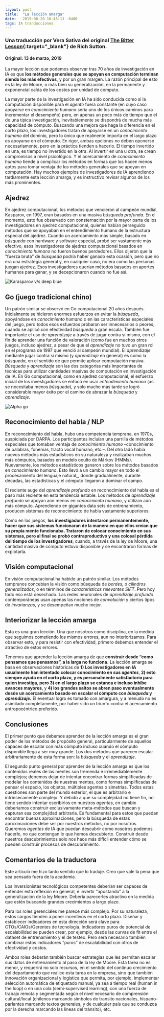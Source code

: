 ```yaml
---
layout: post
title:  "La lección amarga"
date:   2019-08-20 16:45:11 -0400
tags: IA tranducciones
---
```

### Una traducción por Vera Sativa del original [The Bitter Lesson](http://www.incompleteideas.net/IncIdeas/BitterLesson.html){:target="_blank"} de Rich Sutton.

#### Original: 13 de marzo, 2019

La mayor lección que podemos observar tras 70 años de investigación en IA es que __los métodos generales que se apoyan en computación terminan siendo los más efectivos__, y por un gran margen. La razón principal de esto es la ley de Moore, o más bien su generalización, en la permanente y exponencial caída de los costos por unidad de computo.

<!--more-->

La mayor parte de la investigación en IA ha sido conducida como si la computación disponible para el _agente_ fuera constante (en cuyo caso apoyarse en _conocimiento humano_ sería uno de los únicos caminos para incrementar el desempeño) pero, en apenas un poco más de tiempo que el de una típica investigación, inevitablemente se dispondrá de mucha más capacidad de cómputo. Buscando una mejora que haga la diferencia en el corto plazo, los investigadores tratan de apoyarse en un _conocimiento humano_ del dominio, pero lo único que realmente importa en el largo plazo es apoyarse en el cómputo. En rigor, ambas opciones no deben  oponerse necesariamente, pero en la práctica tienden a hacerlo. El tiempo invertido en una, es tiempo no invertido en la otra. Al invertir en una u otra, se crean compromisos a nivel psicológico. Y el acercamiento de _conocimiento humano_ tiende a complicar los métodos en formas que los hacen menos aptos para tomar ventaja de los métodos generales que se apoyan en computación. Hay muchos ejemplos de investigadores de IA aprendiendo tardíamente esta lección amarga, y es instructivo revisar algunos de los más prominentes.

## Ajedrez

En ajedrez computacional, los métodos que vencieron al campeón mundial, Kasparov, en 1997, eran basados en una masiva _búsqueda profunda_. En el momento, esto fue observado con consternación por la mayor parte de los investigadores en ajedrez computacional, quienes habían perseguido métodos que se apoyaban en el entendimiento humano de la estructura especial del ajedrez. Cuando un acercamiento más simple, basado en _búsqueda_ con hardware y software especial, probó ser vastamente más efectivo, esos investigadores de ajedrez computacional basados en _conocimiento humano_ no fueron buenos perdedores. Ellos dijeron que la "fuerza bruta" de _búsqueda_ podría haber ganado esta ocasión, pero que no era una estrategia general y, en cualquier caso, no era como las personas juegan ajedrez. Esos investigadores querían métodos basados en aportes humanos para ganar, y se decepcionaron cuando no fue así.

![Karasparov v/s deep blue](/assets/img/posts/ajedrez.jpg)

## Go (juego tradicional chino)

Un patrón similar se observó en Go computacional 20 años después. Inicialmente se hicieron enormes esfuerzos en evitar la _búsqueda_, apoyándose en _conocimiento humano_ o en las características especiales del juego, pero todos esos esfuerzos probaron ser innecesarios o peores, cuando se aplicó con efectividad _búsqueda_ a gran escala. También fue importante el uso de _aprendizaje_ a través de jugar contra sí mismo, con el fin de aprender una función de valoración (como fue en muchos otros juegos, incluso ajedrez, a pesar de que el _aprendizaje_ no tuvo un gran rol en el programa de 1997 que venció al campeón mundial). El _aprendizaje_ mediante jugar contra sí mismo (y _aprendizaje_ en general) es como la _búsqueda_, en el sentido de que permite aplicar computación masiva. _Búsqueda_ y _aprendizaje_ son las dos categorías más importantes de técnicas para utilizar cantidades masivas de computación en investigación de IA. En Go computacional, como en ajedrez computacional, el esfuerzo inicial de los investigadores se enfocó en usar _entendimiento humano_ (así se necesitaba menos _búsqueda_), y solo mucho más tarde se logró considerable mayor éxito por el camino de abrazar la _búsqueda_ y _aprendizaje_.

![Alpha go](/assets/img/posts/alpha-go.png)

## Reconocimiento del habla / NLP

En reconocimiento del habla, hubo una competencia temprana, en 1970s, auspiciada por DARPA. Los participantes incluían una parrilla de métodos especiales que tomaban ventaja de _conocimiento humano_ –conocimiento de palabras, fonemas, tracto vocal humano, etc.–. Del otro lado había nuevos métodos más estadísticos en su naturaleza y realizaban muchos más cómputos, basados en modelo oculto de Márkov (HMMs). Nuevamente, los métodos estadísticos ganaron sobre los métodos basados en _conocimiento humano_. Esto llevó a un cambio mayor en todo el _ procesamiento del lenguaje natural_, donde gradualmente, durante décadas, las estadísticas y el cómputo llegaron a dominar el campo.

El reciente auge del _aprendizaje profundo_ en reconocimiento del habla es el paso más reciente en esta tendencia estable. Los métodos de _aprendizaje profundo_ se apoyan aún menos en _conocimiento humano_, y utilizan aún más cómputo. Aprendiendo en gigantes data sets de entrenamiento, producen sistemas de reconocimiento de habla vastamente superiores.

Como en los juegos, __los investigadores intentaron permanentemente, hacer que sus sistemas funcionaran de la manera en que ellos creían que su propia mente funcionaba. Trataron de colocar conocimiento en sus sistemas, pero al final se probó contraproductivo y una colosal pérdida del tiempo de los investigadores__, cuando, a través de la ley de Moore, una cantidad masiva de cómputo estuvo disponible y se encontraron formas de explotarla.

## Visión computacional

En visión computacional ha habido un patrón similar. Los métodos tempranos concebían la visión como búsqueda de _bordes_, o _cilindros generalizados_, o en términos de _características relevantes SIFT_. Pero hoy todo eso está desechado. Las redes neuronales de _aprendizaje profundo_ contemporáneas usan apenas las nociones de _convolución_ y ciertos tipos de _invarianzas_, y se desempeñan mucho mejor.

## Interiorizar la lección amarga

Esta es una gran lección. Una que nosotros como disciplina, en la medida que seguimos cometiendo los mismos errores, aun no interiorizamos. Para observar esto, y para resistir con efectividad, primero debemos entender el atractivo de estos errores. 

Tenemos que aprender la lección amarga de que __construir desde “como pensamos que pensamos”, a la larga no funciona.__ La lección amarga se basa en observaciones históricas de __1) Los investigadores en IA usualmente han intentado colocar conocimiento en sus _agentes___, __2) esto siempre ayuda en el corto plazo, y es personalmente satisfactorio para quien investiga, pero 3) en el largo plazo se estanca e incluso inhibe avances mayores__, y __4) los grandes saltos se abren paso eventualmente desde un acercamiento basado en escalar el cómputo con _búsqueda_ y _aprendizaje_.__ El eventual logro es tomado con amargura, y a menudo no es asimilado completamente, por haber sido un triunfo contra el acercamiento antropocéntrico preferido.

## Conclusiones

El primer punto que debemos aprender de la lección amarga es el gran poder de los métodos de propósito general, particularmente de aquellos capaces de escalar con más cómputo incluso cuando el cómputo disponible llega a ser muy grande. Los dos métodos que parecen escalar arbitrariamente de esta forma son: la _búsqueda_ y el _aprendizaje_.

El segundo punto general por aprender de la lección amarga es que los contenidos reales de las mentes son tremenda e irremediablemente complejos; debemos dejar de intentar encontrar formas simplificadas de modelar los contenidos de nuestras mentes, como formas simplificadas de pensar el espacio, los objetos, múltiples agentes o simetrías. Todos estas cuestiones son parte del mundo exterior, el que es arbitrario e intrínsecamente complejo. Y debido a que su complejidad no tiene fin, no tiene sentido intentar escribirlos en nuestros _agentes_, en cambio deberíamos construir exclusivamente meta-métodos que buscan y capturan esa complejidad arbitraria. Es fundamental para estos que puedan encontrar buenas aproximaciones, pero la búsqueda de estas aproximaciones debe ser por nuestros métodos, no por nosotros. Queremos _agentes_ de IA que puedan descubrir como nosotros podemos hacerlo, no que contengan lo que hemos descubierto. Construir desde nuestros descubrimientos solo nos hace más difícil entender cómo se pueden construir procesos de descubrimiento.

## Comentarios de la traductora

Este artículo me hizo tanto sentido que lo traduje. Creo que vale la pena que sea pensado fuera de la academia.

Los inversionistas tecnológicos competentes deberían ser capaces de entender esta reflexión en general, e invertir “apostando” a la generalización de la ley Moore. Debería parecerles atractivo en la medida que estén buscando grandes crecimientos a largo plazo.

Para los roles gerenciales me parece más complejo. Por su naturaleza, estos cargos tienden a poner incentivos en el corto plazo. Diseñar y establecer indicadores en esta dirección será clave para CTOs/CAIOs/Gerentes de tecnología. Indicadores puros de potencial de escalabilidad se pueden crear, por ejemplo, desde las curvas de fit entre el dataset de entrenamiento y el de testeo. Pero será necesario también combinar estos indicadores “puros” de escalabilidad con otros de efectividad y costos.

Ambos roles deberán también buscar estrategias que les permitan escalar sus datos de entrenamiento al paso de la ley de Moore. Esta tarea no es menor, y requerirá no solo recursos, en el sentido del continuo crecimiento del departamento que realice esta tarea en la empresa, sino que también innovación organizacional y logística que permita, por ejemplo, implementar selección automática de etiquetado manual, ya sea a tiempo real (human in the loop) o en una cola (semi-supervised learning), con una fuerza de trabajo remota y segmentada según el nivel necesario de comprensión cultural/local (chilenos marcando símbolos de transito nacionales, hispano-parlantes marcando textos generales, y de cualquier país que se conduzca por la derecha marcando las líneas del tránsito), etc.